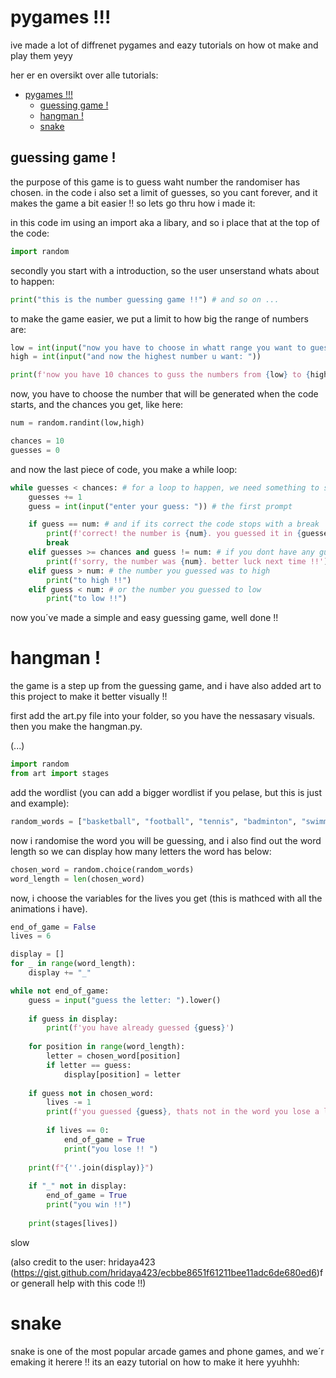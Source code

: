 # pygames !!! 

ive made a lot of diffrenet pygames and eazy tutorials on how ot make and play them yeyy

her er en oversikt over alle tutorials:
- [pygames !!!](#pygames-)
  - [guessing game !](#guessing-game-)
  - [hangman !](#hangman-)  
  - [snake](#snake) 


## guessing game !
the purpose of this game is to guess waht number the randomiser has chosen. in the code i also set a limit of guesses, so you cant forever, and it makes the game a bit easier !! so lets go thru how i made it:

in this code im using an import aka a libary, and so i place that at the top of the code:
```python
import random
```

secondly you start with a introduction, so the user unserstand whats about to happen: 
```python
print("this is the number guessing game !!") # and so on ...
```

to make the game easier, we put a limit to how big the range of numbers are: 
```python
low = int(input("now you have to choose in whatt range you want to guess the numbers, so enter the lowest range: "))
high = int(input("and now the highest number u want: "))

print(f'now you have 10 chances to guss the numbers from {low} to {high}, good luck !!')
```

now, you have to choose the number that will be generated when the code starts, and the chances you get, like here: 
```python
num = random.randint(low,high)

chances = 10
guesses = 0
```

and now the last piece of code, you make a while loop:
```python
while guesses < chances: # for a loop to happen, we need something to start it 
    guesses += 1
    guess = int(input("enter your guess: ")) # the first prompt 

    if guess == num: # and if its correct the code stops with a break 
        print(f'correct! the number is {num}. you guessed it in {guesses} attempts')
        break 
    elif guesses >= chances and guess != num: # if you dont have any guesses left ... 
        print(f'sorry, the number was {num}. better luck next time !!')
    elif guess > num: # the number you guessed was to high 
        print("to high !!")
    elif guess < num: # or the number you guessed to low
        print("to low !!")
```

now you´ve made a simple and easy guessing game, well done !! 


# hangman !

the game is a step up from the guessing game, and i have also added art to this project to make it better visually !! 

first add the art.py file into your folder, so you have the nessasary visuals. then you make the hangman.py.

(...)

```python
import random
from art import stages
```

add the wordlist (you can add a bigger wordlist if you pelase, but this is just and example):

```python
random_words = ["basketball", "football", "tennis", "badminton", "swimming", "track", "golf", "kayaking"]
```

now i randomise the word you will be guessing, and i also find out the word length so we can display how many letters the word has below:

```python
chosen_word = random.choice(random_words)
word_length = len(chosen_word)
```

now, i choose the variables for the lives you get (this is mathced with all the animations i have). 

```python
end_of_game = False
lives = 6
```



```python
display = []
for _ in range(word_length):
    display += "_"
```


```python
while not end_of_game:
    guess = input("guess the letter: ").lower()
    
    if guess in display:
        print(f'you have already guessed {guess}')
    
    for position in range(word_length):
        letter = chosen_word[position]
        if letter == guess:
            display[position] = letter
    
    if guess not in chosen_word:
        lives -= 1
        print(f'you guessed {guess}, thats not in the word you lose a life !!!')
        
        if lives == 0:
            end_of_game = True
            print("you lose !! ")
    
    print(f"{''.join(display)}")
    
    if "_" not in display:
        end_of_game = True
        print("you win !!")
    
    print(stages[lives])
```

slow



(also credit to the user: hridaya423 (https://gist.github.com/hridaya423/ecbbe8651f61211bee11adc6de680ed6)for generall help with this code !!)

# snake

snake is one of the most popular arcade games and phone games, and we´r emaking it herere !! its an eazy tutorial on how to make it here yyuhhh:

